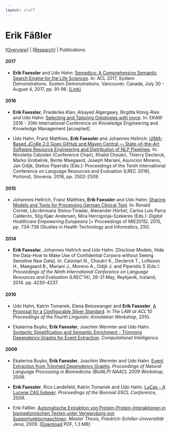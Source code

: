```yaml
---
layout: staff
---
```


# Erik Fäßler

[[Overview]](../Erik+Fäßler.html) | 
[[Research]](research.html) | 
Publications

#### 2017
* **Erik Faessler** and Udo Hahn: [Semedico: A Comprehensive Semantic Search Engine for the Life Sciences](http://aclweb.org/anthology/P17-4016). In: ACL 2017, System Demonstrations. System Demonstrations. Vancouver, Canada, July 30 - August 4, 2017, pp. 91-96. [[Link]](http://semedico.org/)

#### 2016
* **Erik Faessler**, Friederike Klan, Alsayed Algergawy, Birgitta König-Ries and Udo Hahn: <u>Selecting and Tailoring Ontologies with joyce</u>. In: EKAW 2016 - 20th International Conference on Knowledge Engineering and Knowledge Management [accepted].

* Udo Hahn, Franz Matthies, **Erik Faessler** and Johannes Hellrich: [UIMA-Based JCoRe 2.0 Goes GitHub and Maven Central ― State-of-the-Art Software Resource Engineering and Distribution of NLP Pipelines](http://www.lrec-conf.org/proceedings/lrec2016/pdf/774_Paper.pdf). In: Nicoletta Calzolari (Conference Chair), Khalid Choukri, Thierry Declerck, Marko Grobelnik, Bente Maegaard, Joseph Mariani, Asuncion Moreno, Jan Odijk, Stelios Piperidis (Eds.): Proceedings of the Tenth International Conference on Language Resources and Evaluation (LREC 2016), Portorož, Slovenia. 2016, pp. 2502-2509.

#### 2015
* Johannes Hellrich, Franz Matthies, **Erik Faessler** and Udo Hahn: [Sharing Models and Tools for Processing German Clinical Text](http://ebooks.iospress.nl/volumearticle/39444). In: Ronald Cornet, Lăcrămioara Stoicu-Tivadar, Alexander Hörbst, Carlos Luis Parra Calderón, Stig Kjær Andersen, Mira Hercigonja-Szekeres (Eds.): *Digital Healthcare Empowering Europeans* [= Proceedings of MIE2015]. 2015, pp. 734-738 (Studies in Health Technology and Informatics, 210).

#### 2014
* **Erik Faessler**, Johannes Hellrich and Udo Hahn. [Disclose Models, Hide the Data-How to Make Use of Confidential Corpora without Seeing Sensitive Raw Data]. In: Calzolari N., Choukri K., Declerck T., Loftsson H., Maegaard B., Mariani J., Moreno A., Odijk J. and Piperidis S (Eds.): *Proceedings of the Ninth International Conference on Language Resources and Evaluation (LREC'14)*, 26-31 May, Reykjavik, Iceland, 2014. pp. 4230-4237.

#### 2010
* Udo Hahn, Katrin Tomanek, Elena Beisswanger and **Erik Faessler**. <u>A Proposal for a Configurable Silver Standard</u>. In *The LAW at ACL'10  Proceedings of the Fourth Linguistic Annotation Workshop*, 2010.

* Ekaterina Buyko, **Erik Faessler**, Joachim Wermter and Udo Hahn. <u>Syntactic Simplification and Semantic Enrichment - Trimming Dependency Graphs for Event Extraction</u>. *Computational Intelligence*.

#### 2009
* Ekaterina Buyko, **Erik Faessler**, Joachim Wermter and Udo Hahn. <u>Event Extraction from Trimmed Dependency Graphs</u>. *Proceedings of Natural Language Processing in Biomedicine (BioNLP) NAACL 2009 Workshop*, 2009.

* **Erik Faessler**, Rico Landefeld, Katrin Tomanek and Udo Hahn. <u>LuCas - A Lucene CAS Indexer</u>. *Proceedings of the Biennial GSCL Conference*, 2009.

* Erik Fäßler. <u>Automatische Extraktion von Protein-Protein-Interaktionen in biomedizinischen Texten unter Verwendung von Supportvektormaschinen</u>. *Master Thesis, Friedrich-Schiller-Universtität Jena*, 2009. [[Download](/downloads/publications/thesis/diploma_thesis_faessler.pdf) PDF, 1.3 MB]
